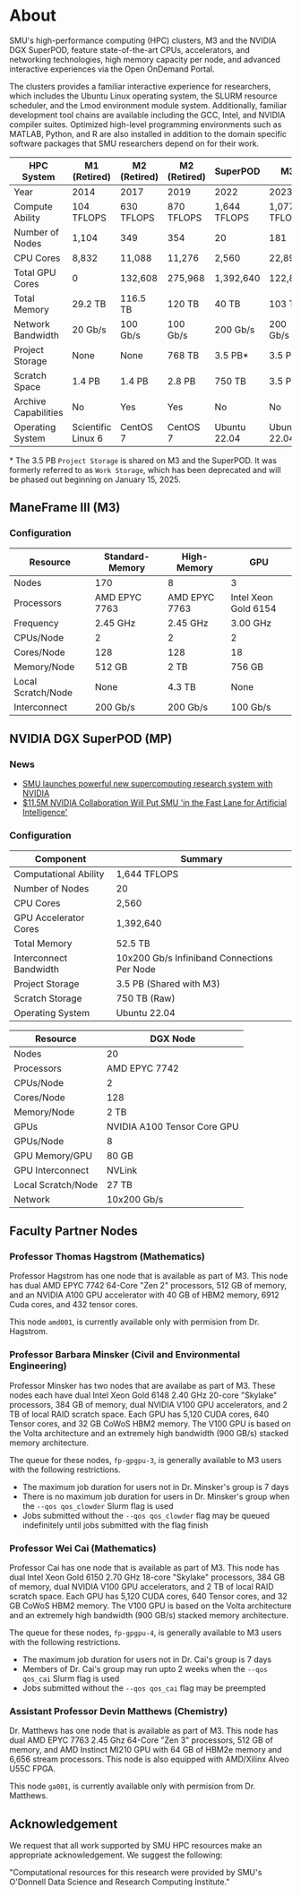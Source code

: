 # About

SMU's high-performance computing (HPC) clusters, M3 and the NVIDIA DGX
SuperPOD, feature state-of-the-art CPUs, accelerators, and networking
technologies, high memory capacity per node, and advanced interactive
experiences via the Open OnDemand Portal.

The clusters provides a familiar interactive experience for researchers,
which includes the Ubuntu Linux operating system, the SLURM resource
scheduler, and the Lmod environment module system. Additionally,
familiar development tool chains are available including the GCC, Intel,
and NVIDIA compiler suites. Optimized high-level programming environments
such as MATLAB, Python, and R are also installed in addition to the
domain specific software packages that SMU researchers depend on for
their work.

| HPC System           | M1 (Retired)       | M2 (Retired) | M2 (Retired) | SuperPOD     | M3           |
|----------------------|--------------------|--------------|--------------|--------------| -------------|
| Year                 | 2014               | 2017         | 2019         | 2022         | 2023         |
| Compute Ability      | 104 TFLOPS         | 630 TFLOPS   | 870 TFLOPS   | 1,644 TFLOPS | 1,077 TFLOPS |
| Number of Nodes      | 1,104              | 349          | 354          | 20           | 181          |
| CPU Cores            | 8,832              | 11,088       | 11,276       | 2,560        | 22,892       |
| Total GPU Cores      | 0                  | 132,608      | 275,968      | 1,392,640    | 122,880      |
| Total Memory         | 29.2 TB            | 116.5 TB     | 120 TB       | 40 TB      | 103 TB       |
| Network Bandwidth    | 20 Gb/s            | 100 Gb/s     | 100 Gb/s     | 200 Gb/s     | 200 Gb/s     |
| Project Storage         | None               | None         | 768 TB       | 3.5 PB*      | 3.5 PB*      |
| Scratch Space        | 1.4 PB             | 1.4 PB       | 2.8 PB       | 750 TB       | 3.5 PB       |
| Archive Capabilities | No                 | Yes          | Yes          | No           | No           |
| Operating System     | Scientific Linux 6 | CentOS 7     | CentOS 7     | Ubuntu 22.04 | Ubuntu 22.04 |

\* The 3.5 PB `Project Storage` is shared on M3 and the SuperPOD. It was formerly referred to as `Work Storage`, which has been deprecated and will be phased out beginning on January 15, 2025.

## ManeFrame III (M3)

### Configuration

| Resource           | Standard-Memory | High-Memory   | GPU                  |
|--------------------|-----------------|---------------|----------------------|
| Nodes              | 170             | 8             | 3                    |
| Processors         | AMD EPYC 7763   | AMD EPYC 7763 | Intel Xeon Gold 6154 |
| Frequency          | 2.45 GHz        | 2.45 GHz      | 3.00 GHz             |
| CPUs/Node          | 2               | 2             | 2                    |
| Cores/Node         | 128             | 128           | 18                   |
| Memory/Node        | 512 GB          | 2 TB          | 756 GB               |
| Local Scratch/Node | None            | 4.3 TB        | None                 |
| Interconnect       | 200 Gb/s        | 200 Gb/s      | 100 Gb/s             |

## NVIDIA DGX SuperPOD (MP)

### News

* [SMU launches powerful new supercomputing research system with NVIDIA](https://www.smu.edu/News/2021/Featured-News/smu-launches-powerful-new-supercomputing-research-system-with-nvidia)
* [$11.5M NVIDIA Collaboration Will Put SMU 'in the Fast Lane for Artificial Intelligence'](https://dallasinnovates.com/11-5m-nvidia-collaboration-will-put-smu-in-the-fast-lane-for-artificial-intelligence/)

### Configuration

| Component              | Summary                                     |
|------------------------|---------------------------------------------|
| Computational Ability  | 1,644 TFLOPS                                |
| Number of Nodes        | 20                                          |
| CPU Cores              | 2,560                                       |
| GPU Accelerator Cores  | 1,392,640                                   |
| Total Memory           | 52.5 TB                                     |
| Interconnect Bandwidth | 10x200 Gb/s Infiniband Connections Per Node |
| Project Storage           | 3.5 PB (Shared with M3)                     |
| Scratch Storage        | 750 TB (Raw)                                |
| Operating System       | Ubuntu 22.04                                |

| Resource           | DGX Node                    |
|--------------------|-----------------------------|
| Nodes              | 20                          |
| Processors         | AMD EPYC 7742               |
| CPUs/Node          | 2                           |
| Cores/Node         | 128                         |
| Memory/Node        | 2 TB                        |
| GPUs               | NVIDIA A100 Tensor Core GPU |
| GPUs/Node          | 8                           |
| GPU Memory/GPU     | 80 GB                       |
| GPU Interconnect   | NVLink                      |
| Local Scratch/Node | 27 TB                       |
| Network            | 10x200 Gb/s                 |

## Faculty Partner Nodes

### Professor Thomas Hagstrom (Mathematics)

Professor Hagstrom has one node that is available as part of M3. This
node has dual  AMD EPYC 7742 64-Core \"Zen 2\"
processors, 512 GB of memory, and an NVIDIA A100 GPU accelerator with 
40 GB of HBM2 memory, 6912 Cuda cores, and 432 tensor cores. 

This node `amd001`, is currently available only with permision
from Dr. Hagstrom.

### Professor Barbara Minsker (Civil and Environmental Engineering)

Professor Minsker has two nodes that are availabe as part of M3. These
nodes each have dual Intel Xeon Gold 6148 2.40 GHz 20-core \"Skylake\"
processors, 384 GB of memory, dual NVIDIA V100 GPU accelerators, and 2
TB of local RAID scratch space. Each GPU has 5,120 CUDA cores, 640
Tensor cores, and 32 GB CoWoS HBM2 memory. The V100 GPU is based on the
Volta architecture and an extremely high bandwidth (900 GB/s) stacked
memory architecture.

The queue for these nodes, `fp-gpgpu-3`, is generally available to M3
users with the following restrictions.

-   The maximum job duration for users not in Dr. Minsker\'s group is 7 days
-   There is no maximum job duration for users in Dr. Minsker\'s group
    when the `--qos qos_clowder` Slurm flag is used
-   Jobs submitted without the `--qos qos_clowder` flag may be queued
    indefinitely until jobs submitted with the flag finish

### Professor Wei Cai (Mathematics)

Professor Cai has one node that is available as part of M3. This node
has dual Intel Xeon Gold 6150 2.70 GHz 18-core \"Skylake\"
processors, 384 GB of memory, dual NVIDIA V100 GPU accelerators, and 2
TB of local RAID scratch space. Each GPU has 5,120 CUDA cores, 640
Tensor cores, and 32 GB CoWoS HBM2 memory. The V100 GPU is based on the
Volta architecture and an extremely high bandwidth (900 GB/s) stacked
memory architecture.

The queue for these nodes, `fp-gpgpu-4`, is generally available to M3
users with the following restrictions.

-   The maximum job duration for users not in Dr. Cai\'s group is 7
    days
-   Members of Dr. Cai\'s group may run upto 2 weeks
    when the `--qos qos_cai` Slurm flag is used
-   Jobs submitted without the `--qos qos_cai` flag may be preempted

### Assistant Professor Devin Matthews (Chemistry)

Dr. Matthews has one node that is available as part of M3. This node has
dual AMD EPYC 7763 2.45 Ghz 64-Core \"Zen 3\" processors, 512 GB of memory,
and AMD Instinct MI210 GPU with 64 GB of HBM2e memory and 6,656 stream processors.
This node is also equipped with AMD/Xilinx Alveo U55C FPGA.

This node `ga001`, is currently available only with permision
from Dr. Matthews. 

## Acknowledgement

We request that all work supported by SMU HPC resources make an appropriate acknowledgement.
We suggest the following: 

\"Computational resources for this research were
provided by SMU\'s O\'Donnell Data Science and Research Computing Institute.\"

